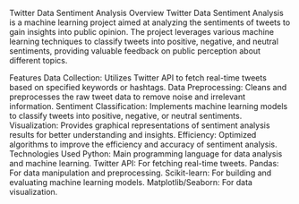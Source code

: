 Twitter Data Sentiment Analysis
Overview
Twitter Data Sentiment Analysis is a machine learning project aimed at analyzing the sentiments of tweets to gain insights into public opinion. The project leverages various machine learning techniques to classify tweets into positive, negative, and neutral sentiments, providing valuable feedback on public perception about different topics.

Features
Data Collection: Utilizes Twitter API to fetch real-time tweets based on specified keywords or hashtags.
Data Preprocessing: Cleans and preprocesses the raw tweet data to remove noise and irrelevant information.
Sentiment Classification: Implements machine learning models to classify tweets into positive, negative, or neutral sentiments.
Visualization: Provides graphical representations of sentiment analysis results for better understanding and insights.
Efficiency: Optimized algorithms to improve the efficiency and accuracy of sentiment analysis.
Technologies Used
Python: Main programming language for data analysis and machine learning.
Twitter API: For fetching real-time tweets.
Pandas: For data manipulation and preprocessing.
Scikit-learn: For building and evaluating machine learning models.
Matplotlib/Seaborn: For data visualization.

